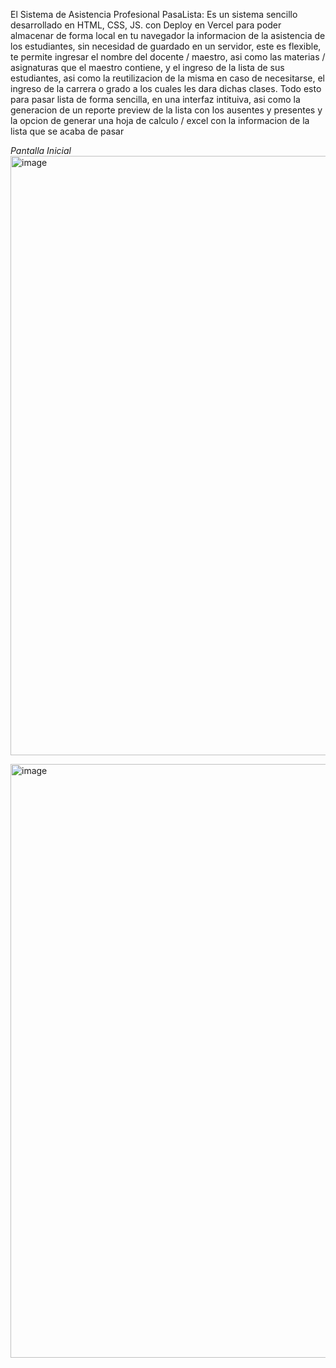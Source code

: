 El Sistema de Asistencia Profesional PasaLista: 
Es un sistema sencillo desarrollado en HTML, CSS, JS. con Deploy en Vercel para poder almacenar de forma local en tu navegador la informacion de la asistencia de los estudiantes, sin necesidad de guardado en un servidor, este es flexible,
te permite ingresar el nombre del docente / maestro, asi como las materias / asignaturas que el maestro contiene, y el ingreso de la lista de sus estudiantes, asi como la reutilizacion de la misma en caso de necesitarse, el ingreso de la carrera o grado
a los cuales les dara dichas clases. Todo esto para pasar lista de forma sencilla, en una interfaz intituiva, asi como la generacion de un reporte preview de la lista con los ausentes y presentes y la opcion de generar una hoja de calculo / excel
con la informacion de la lista que se acaba de pasar

*Pantalla Inicial*
<img width="1877" height="959" alt="image" src="https://github.com/user-attachments/assets/87fa3c19-877d-4705-a3ad-44fbe91a337f" />


<img width="1407" height="950" alt="image" src="https://github.com/user-attachments/assets/9281b70c-f788-44b4-8c14-0932badfc2fb" />








